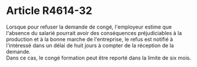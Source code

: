 # Article R4614-32

  
Lorsque pour refuser la demande de congé, l'employeur estime que l'absence du salarié pourrait avoir des conséquences préjudiciables à la production et à la bonne marche de l'entreprise, le refus est notifié à l'intéressé dans un délai de huit jours à compter de la réception de la demande.   
Dans ce cas, le congé formation peut être reporté dans la limite de six mois.